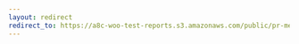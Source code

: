 ```yaml
---
layout: redirect
redirect_to: https://a8c-woo-test-reports.s3.amazonaws.com/public/pr-merge/44857/e2e/index.html
---
```

